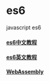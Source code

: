 # es6
javascript es6

#### <a href="https://github.com/ES-CN/es6features/blob/master/README.md#iterators--forof-%E8%BF%AD%E4%BB%A3%E5%99%A8--forof-%E5%BE%AA%E7%8E%AF">es6中文教程</a>


#### <a href="http://babeljs.io/docs/learn-es2015/">es6英文教程</a>
 
#### <a href="https://github.com/WebAssembly/design">WebAssembly</a>

